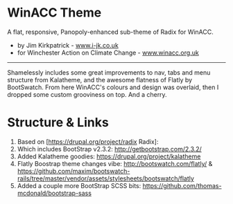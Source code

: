 WinACC Theme
============

A flat, responsive, Panopoly-enhanced sub-theme of Radix for WinACC.

- by Jim Kirkpatrick - www.i-jk.co.uk
- for Winchester Action on Climate Change - www.winacc.org.uk

---

Shamelessly includes some great improvements to nav, tabs and menu
structure from Kalatheme, and the awesome flatness of Flatly by
BootSwatch. From here WinACC's colours and design was overlaid, then I
dropped some custom grooviness on top. And a cherry. 

Structure & Links
=================
1. Based on [https://drupal.org/project/radix Radix]: 
2. Which includes BootStrap v2.3.2: http://getbootstrap.com/2.3.2/
3. Added Kalatheme goodies: https://drupal.org/project/kalatheme
4. Flatly Boostrap theme changes vibe: http://bootswatch.com/flatly/ & https://github.com/maxim/bootswatch-rails/tree/master/vendor/assets/stylesheets/bootswatch/flatly
5. Added a couple more BootStrap SCSS bits: https://github.com/thomas-mcdonald/bootstrap-sass
